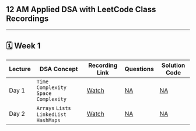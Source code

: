 ## 12 AM Applied DSA with LeetCode Class Recordings

---

## 🗓️ Week 1

| **Lecture** | **DSA Concept** | **Recording Link** | **Questions** | **Solution Code** |
|------------|------------------|---------------|------------------------|------------------------|
| Day 1 | `Time Complexity` `Space Complexity` | [Watch](https://www.facebook.com/share/v/1R9pSzwGRi/) | [NA]() | [NA]()
| Day 2 | `Arrays` `Lists` `LinkedList` `HashMaps` | [Watch]() | [NA]() | [NA]()


